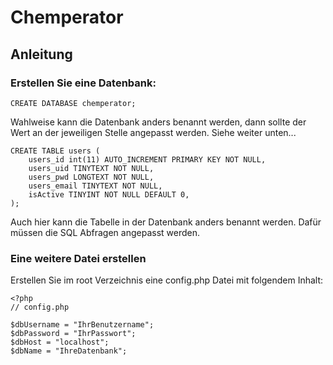 # Chemperator

## Anleitung

### Erstellen Sie eine Datenbank:

`CREATE DATABASE chemperator;`

Wahlweise kann die Datenbank anders benannt werden, dann sollte der Wert an der jeweiligen Stelle angepasst werden. Siehe weiter unten...

```
CREATE TABLE users (
    users_id int(11) AUTO_INCREMENT PRIMARY KEY NOT NULL,
    users_uid TINYTEXT NOT NULL,
    users_pwd LONGTEXT NOT NULL,
    users_email TINYTEXT NOT NULL,
    isActive TINYINT NOT NULL DEFAULT 0,
);
```
Auch hier kann die Tabelle in der Datenbank anders benannt werden. Dafür müssen die SQL Abfragen angepasst werden.

### Eine weitere Datei erstellen

Erstellen Sie im root Verzeichnis eine config.php Datei mit folgendem Inhalt:

```
<?php
// config.php

$dbUsername = "IhrBenutzername";
$dbPassword = "IhrPasswort";
$dbHost = "localhost";
$dbName = "IhreDatenbank";
```